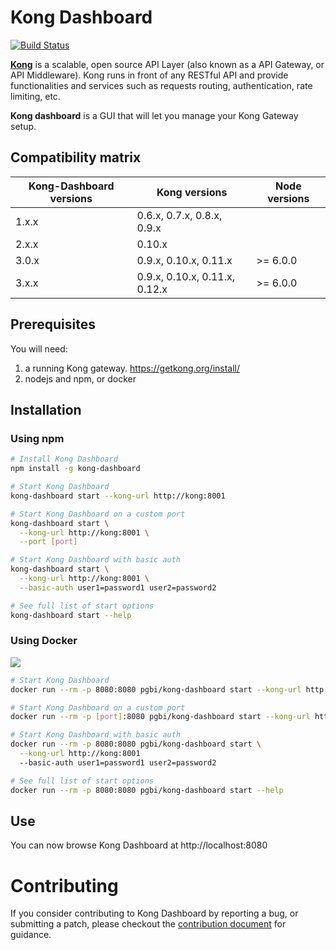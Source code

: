 # Kong Dashboard

[![Build Status](https://travis-ci.org/PGBI/kong-dashboard.svg?branch=3.0)](https://travis-ci.org/PGBI/kong-dashboard)

[**Kong**](https://getkong.org/) is a scalable, open source API Layer (also known as a API Gateway, or API Middleware).
Kong runs in front of any RESTful API and provide functionalities
and services such as requests routing, authentication, rate limiting, etc.

**Kong dashboard** is a GUI that will let you manage your Kong Gateway setup.

## Compatibility matrix

| Kong-Dashboard versions | Kong versions | Node versions |
|-----------|------------------------------|--------------|
| 1.x.x     | 0.6.x, 0.7.x, 0.8.x, 0.9.x   |              |
| 2.x.x     | 0.10.x                       |              |
| 3.0.x     | 0.9.x, 0.10.x, 0.11.x        | >= 6.0.0     |
| 3.x.x     | 0.9.x, 0.10.x, 0.11.x, 0.12.x| >= 6.0.0     |

## Prerequisites

You will need:

1. a running Kong gateway. https://getkong.org/install/
2. nodejs and npm, or docker

## Installation

### Using npm

```bash
# Install Kong Dashboard
npm install -g kong-dashboard

# Start Kong Dashboard
kong-dashboard start --kong-url http://kong:8001

# Start Kong Dashboard on a custom port
kong-dashboard start \
  --kong-url http://kong:8001 \
  --port [port]

# Start Kong Dashboard with basic auth
kong-dashboard start \
  --kong-url http://kong:8001 \
  --basic-auth user1=password1 user2=password2

# See full list of start options
kong-dashboard start --help
```

### Using Docker

[![](https://images.microbadger.com/badges/image/pgbi/kong-dashboard.svg)](https://microbadger.com/images/pgbi/kong-dashboard "Get your own image badge on microbadger.com")

```bash
# Start Kong Dashboard
docker run --rm -p 8080:8080 pgbi/kong-dashboard start --kong-url http://kong:8001

# Start Kong Dashboard on a custom port
docker run --rm -p [port]:8080 pgbi/kong-dashboard start --kong-url http://kong:8001

# Start Kong Dashboard with basic auth
docker run --rm -p 8080:8080 pgbi/kong-dashboard start \
  --kong-url http://kong:8001
  --basic-auth user1=password1 user2=password2

# See full list of start options
docker run --rm -p 8080:8080 pgbi/kong-dashboard start --help
```

## Use

You can now browse Kong Dashboard at http://localhost:8080

# Contributing

If you consider contributing to Kong Dashboard by reporting a bug, or submitting a patch, please checkout the
[contribution document](./CONTRIBUTING.md) for guidance.
